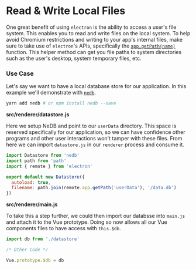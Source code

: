 # Read & Write Local Files

One great benefit of using `electron` is the ability to access a user's file system. This enables you to read and write files on the local system. To help avoid Chromium restrictions and writing to your app's internal files, make sure to take use of `electron`'s APIs, specifically the [`app.getPath(name)`](https://electron.atom.io/docs/api/app/#appgetpathname) function. This helper method can get you file paths to system directories such as the user's desktop, system temporary files, etc.

### Use Case

Let's say we want to have a local database store for our application. In this example we'll demonstrate with [`nedb`](https://github.com/louischatriot/nedb).

```bash
yarn add nedb # or npm install nedb --save
```

**src/renderer/datastore.js**

Here we setup NeDB and point to our `userData` directory. This space is reserved specifically for our application, so we can have confidence other programs and other user interactions won't tamper with these files. From here we can import `datastore.js` in our `renderer` process and consume it.

```js
import Datastore from 'nedb'
import path from 'path'
import { remote } from 'electron'

export default new Datastore({
  autoload: true,
  filename: path.join(remote.app.getPath('userData'), '/data.db')
})
```

**src/renderer/main.js**

To take this a step further, we could then import our databsse into `main.js` and attach it to the Vue prototype. Doing so now allows all our Vue components files to have access with `this.$db`.

```js
import db from './datastore'

/* Other Code */

Vue.prototype.$db = db
```




